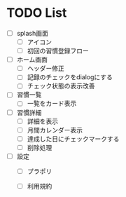 # TODO List

- [ ] splash画面
  - [ ] アイコン
  - [ ] 初回の習慣登録フロー
- [ ] ホーム画面
  - [ ] ヘッダー修正
  - [ ] 記録のチェックをdialogにする
  - [ ] チェック状態の表示改善
- [ ] 習慣一覧
  - [ ] 一覧をカード表示
- [ ] 習慣詳細
  - [ ] 詳細を表示
  - [ ] 月間カレンダー表示
  - [ ] 達成した日にチェックマークする
  - [ ] 削除処理 
- [ ] 設定
  - [ ] プラポリ
  - [ ] 利用規約
  